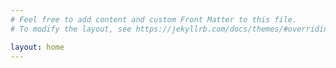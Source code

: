 ```yaml
---
# Feel free to add content and custom Front Matter to this file.
# To modify the layout, see https://jekyllrb.com/docs/themes/#overriding-theme-defaults

layout: home
---
```


<script>
  if (window.netlifyIdentity) {
    window.netlifyIdentity.on("init", user => {
      if (!user) {
	window.netlifyIdentity.on("login", () => {
	  document.location.href = "/admin/";
	});
      }
    });
  }
</script>

